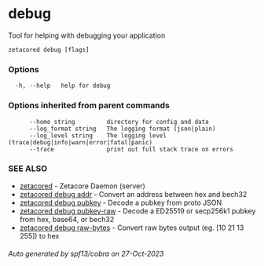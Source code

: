 # debug

Tool for helping with debugging your application

```
zetacored debug [flags]
```

### Options

```
  -h, --help   help for debug
```

### Options inherited from parent commands

```
      --home string         directory for config and data 
      --log_format string   The logging format (json|plain) 
      --log_level string    The logging level (trace|debug|info|warn|error|fatal|panic) 
      --trace               print out full stack trace on errors
```

### SEE ALSO

* [zetacored](zetacored.md)	 - Zetacore Daemon (server)
* [zetacored debug addr](zetacored_debug_addr.md)	 - Convert an address between hex and bech32
* [zetacored debug pubkey](zetacored_debug_pubkey.md)	 - Decode a pubkey from proto JSON
* [zetacored debug pubkey-raw](zetacored_debug_pubkey-raw.md)	 - Decode a ED25519 or secp256k1 pubkey from hex, base64, or bech32
* [zetacored debug raw-bytes](zetacored_debug_raw-bytes.md)	 - Convert raw bytes output (eg. [10 21 13 255]) to hex

###### Auto generated by spf13/cobra on 27-Oct-2023
